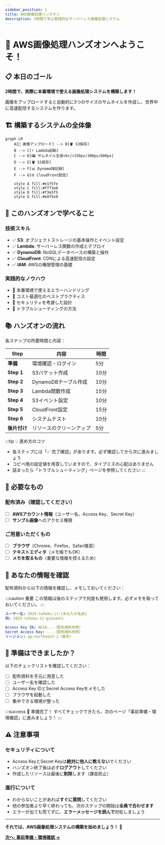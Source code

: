 ```yaml
---
sidebar_position: 1
title: AWS画像処理ハンズオン
description: 2時間で学ぶ実践的なサーバーレス画像処理システム
---
```


# 🚀 AWS画像処理ハンズオンへようこそ！

## 📋 本日のゴール

**2時間で、実際に本番環境で使える画像処理システムを構築します！**

画像をアップロードすると自動的に3つのサイズのサムネイルを作成し、世界中に高速配信するシステムを作ります。

## 🏗️ 構築するシステムの全体像

```mermaid
graph LR
    A[📸 画像アップロード] --> B[🪣 S3保存]
    B --> C[⚡ Lambda起動]
    C --> D[🖼️ サムネイル生成<br/>150px/300px/600px]
    D --> E[🪣 S3保存]
    E --> F[📊 DynamoDB記録]
    F --> G[🌐 CloudFront配信]
    
    style A fill:#e1f5fe
    style C fill:#fff3e0
    style D fill:#f3e5f5
    style G fill:#e8f5e9
```

## 🎯 このハンズオンで学べること

### 技術スキル
- ✅ **S3**: オブジェクトストレージの基本操作とイベント設定
- ✅ **Lambda**: サーバーレス関数の作成とデプロイ
- ✅ **DynamoDB**: NoSQLデータベースの構築と操作
- ✅ **CloudFront**: CDNによる高速配信の設定
- ✅ **IAM**: AWSの権限管理の基礎

### 実践的なノウハウ
- 📌 本番環境で使えるエラーハンドリング
- 📌 コスト最適化のベストプラクティス
- 📌 セキュリティを考慮した設計
- 📌 トラブルシューティングの方法

## 📚 ハンズオンの流れ

各ステップの所要時間と内容：

| Step | 内容 | 時間 |
|------|------|------|
| **準備** | 環境確認・ログイン | 5分 |
| **Step 1** | S3バケット作成 | 10分 |
| **Step 2** | DynamoDBテーブル作成 | 10分 |
| **Step 3** | Lambda関数作成 | 15分 |
| **Step 4** | S3イベント設定 | 10分 |
| **Step 5** | CloudFront設定 | 15分 |
| **Step 6** | システムテスト | 10分 |
| **後片付け** | リソースのクリーンアップ | 5分 |

:::tip 💡 進め方のコツ
- 各ステップには「✅ 完了確認」があります。必ず確認してから次に進みましょう
- コピペ用の設定値を用意していますので、タイプミスの心配はありません
- 詰まったら「トラブルシューティング」ページを参照してください
:::

## 🔧 必要なもの

### 配布済み（確認してください）
- [ ] **AWSアカウント情報**（ユーザー名、Access Key、Secret Key）
- [ ] **サンプル画像**へのアクセス権限

### ご用意いただくもの
- [ ] **ブラウザ**（Chrome、Firefox、Safari推奨）
- [ ] **テキストエディタ**（メモ帳でもOK）
- [ ] **メモを取るもの**（重要な情報を控えるため）

## 📝 あなたの情報を確認

配布資料から以下の情報を確認し、メモしておいてください：

:::caution 重要
この情報は後のステップで何度も使用します。必ずメモを取っておいてください。
:::

```yaml
ユーザー名: 2025-tohoku-it-[あなたの名前]
例: 2025-tohoku-it-giovanni

Access Key ID: AKIA...（配布資料参照）
Secret Access Key: ...（配布資料参照）
リージョン: ap-northeast-1（東京）
```

## 🚦 準備はできましたか？

以下のチェックリストを確認してください：

- [ ] 配布資料を手元に用意した
- [ ] ユーザー名を確認した
- [ ] Access Key IDとSecret Access Keyをメモした
- [ ] ブラウザを起動した
- [ ] 集中できる環境が整った

:::success 🎉 準備完了！
すべてチェックできたら、次のページ「事前準備・環境確認」に進みましょう！
:::

## ⚠️ 注意事項

### セキュリティについて
- Access KeyとSecret Keyは**絶対に他人に教えない**でください
- ハンズオン終了後は必ず**ログアウト**してください
- 作成したリソースは最後に**削除**します（課金防止）

### 進行について
- わからないことがあれば**すぐに質問**してください
- 他の参加者より早く終わっても、次のステップの開始は**全員で合わせます**
- エラーが出ても慌てずに、**エラーメッセージを読んで**対処しましょう

---

<div style={{textAlign: 'center', marginTop: '2rem'}}>

**それでは、AWS画像処理システムの構築を始めましょう！** 🚀

[**次へ: 事前準備・環境確認 →**](./00-preparation)

</div>